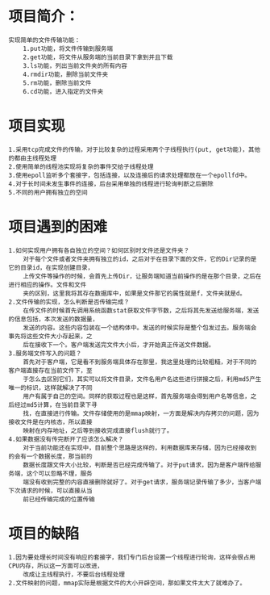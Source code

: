 # 项目简介：
    实现简单的文件传输功能：
        1.put功能，将文件传输到服务端
        2.get功能，将文件从服务端的当前目录下拿到并且下载
        3.ls功能，列出当前文件夹的所有内容
        4.rmdir功能，删除当前文件夹
        5.rm功能，删除当前文件
        6.cd功能，进入指定的文件夹

# 项目实现
    1.采用tcp完成文件的传输，对于比较复杂的过程采用两个子线程执行(put, get功能)，其他的都由主线程处理
    2.使用简单的线程池实现将复杂的事件交给子线程处理
    3.使用epoll监听多个套接字，包括连接，以及连接后的请求处理都放在一个epollfd中。
    4.对于长时间未发生事件的连接，后台采用单独的线程进行轮询判断之后删除
    5.不同的用户拥有独立的空间

# 项目遇到的困难
    1.如何实现用户拥有各自独立的空间？如何区别时文件还是文件夹？
        对于每个文件或者文件夹拥有独立的id，之后对于在目录下面的文件，它的Dir记录的是它的目录id，在实现创建目录，
        上传文件等操作的时候，会首先上传Dir，让服务端知道当前操作的是在那个目录，之后在进行相应的操作。文件和文件
        夹的区别，这里我将其存在数据库中，如果是文件那它的属性就是f，文件夹就是d。
    2.文件传输的实现，怎么判断是否传输完成？
        在传文件的时候首先调用系统函数stat获取文件字节数，之后将其先发送给服务端，发送的信息包括，本次发送的数据量，
        发送的内容。这些内容包装在一个结构体中。发送的时候实际是整个包发过去。服务端会事先将这些文件大小存起来，之
        后在接收下一个。客户端发送完文件大小后，才开始真正传送文件数据。
    3.服务端文件写入的问题？
        首先对于客户端，它是看不到服务端具体存在那里，我这里处理的比较粗糙，对于不同的客户端直接存在当前文件下，至
        于怎么去区别它们，其实可以将文件目录，文件名用户名这些进行拼接之后，利用md5产生唯一的标识，这样就解决了不同
        用户有属于自己的空间。同样的获取过程也是这样，首先服务端会得到用户名等信息，之后经过md5计算，在当前目录下寻
        找，在直接进行传输。文件存储使用的是mmap映射，一方面是解决内存拷贝的问题，因为接收文件是在内核态，所以直接
        映射在内存地址，之后等到接收完成直接flush就行了。
    4.如果数据没有传完断开了应该怎么解决？
        对于当前功能还在实现中，目前整个思路是这样的，利用数据库来存储，因为已经接收到的会有一个数据长度，那当前的
        数据长度跟文件大小比较，判断是否已经完成传输了。对于put请求，因为是客户端传给服务端，这个可以忽略不理，服务
        端没有收到完整的内容直接删除就好了。对于get请求，服务端记录传输了多少，当客户端下次请求的时候，可以直接从当
        前已经传输完成的位置传输

# 项目的缺陷
    1.因为要处理长时间没有响应的套接字，我们专门后台设置一个线程进行轮询，这样会很占用CPU内存，所以这一方面可以改进，
        改成让主线程执行，不要后台线程处理
    2.文件映射的问题，mmap实际是根据文件的大小开辟空间，那如果文件太大了就难办了。

